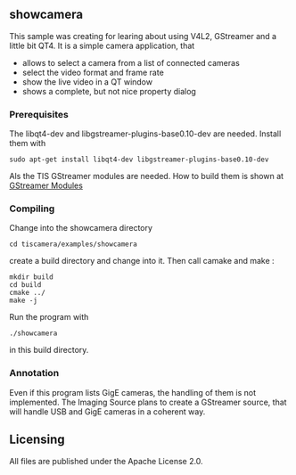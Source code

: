 ## showcamera

This sample was creating for learing about using V4L2, GStreamer and a little bit QT4. It is a simple camera application, that

 - allows to select a camera from a list of connected cameras
 - select the video format and frame rate
 - show the live video in a QT window 
 - shows a complete, but not nice property dialog

### Prerequisites
The libqt4-dev and libgstreamer-plugins-base0.10-dev are needed. Install them with

```sudo apt-get install libqt4-dev libgstreamer-plugins-base0.10-dev```

Als the TIS GStreamer modules are needed. How to build them is shown at
[GStreamer Modules](https://github.com/TheImagingSource/tiscamera/wiki/Getting-Started-with-USB-2.0-cameras-on-a-Raspberry-PI-or-on-other-Linux-Systems)

### Compiling

Change into the showcamera directory

```cd tiscamera/examples/showcamera```

create a build directory and change into it. Then call camake and make :

```
mkdir build
cd build
cmake ../
make -j
```

Run the program with

``` ./showcamera ```

in this build directory.

### Annotation
Even if this program lists GigE cameras, the handling of them is not implemented. The Imaging Source plans to create a
GStreamer source, that will handle USB and GigE cameras in a coherent way.

## Licensing

All files are published under the Apache License 2.0.